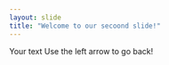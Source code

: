 ```yaml
--- 
layout: slide 
title: "Welcome to our secoond slide!" 
---
```

Your text 
Use the left arrow to go back!
